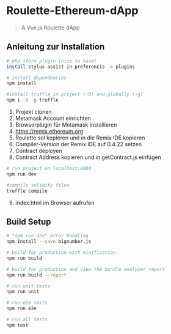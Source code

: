 # Roulette-Ethereum-dApp

> A Vue.js Roulette dApp

## Anleitung zur Installation
``` bash
# php storm plugin (nice to have)
install stylus assist in preferencis -> plugins

# install dependencies
npm install

#install truffle in project (-D) and globally (-g)
npm i -D -g truffle 
```

1. Projekt clonen
2. Metamask Account einrichten
3. Browserplugin für Metamask installieren
4. https://remix.ethereum.org
5. Roulette.sol kopieren und in die Remix IDE kopieren
6. Compiler-Version der Remix IDE auf 0.4.22 setzen
7. Contract deployen
8. Contract Address kopieren und in getContract.js einfügen


``` bash
# run project on localhost:8080
npm run dev

#compile solidity files
truffle compile
```

9. index.html im Browser aufrufen

## Build Setup

``` bash
# "npm run dev" error handling
npm install --save bignumber.js

# build for production with minification
npm run build

# build for production and view the bundle analyzer report
npm run build --report

# run unit tests
npm run unit

# run e2e tests
npm run e2e

# run all tests
npm test